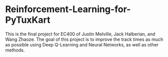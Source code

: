 # Reinforcement-Learning-for-PyTuxKart
This is the final project for EC400 of Justin Melville, Jack Halberian, and Wang Zhaoze. The goal of this project is to improve the track times as much as possible using Deep Q-Learning and Neural Networks, as well as other methods. 
